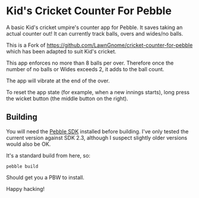 Kid's Cricket Counter For Pebble
================================

A basic Kid's cricket umpire's counter app for Pebble. It saves taking an actual counter out! It can currently track balls, overs and wides/no balls.

This is a Fork of https://github.com/LawnGnome/cricket-counter-for-pebble which has been adapted to suit Kid's cricket.

This app enforces no more than 8 balls per over. Therefore once the number of no balls or Wides exceeds 2, it adds to the ball count.

The app will vibrate at the end of the over.

To reset the app state (for example, when a new innings starts), long press the wicket button (the middle button on the right).

## Building

You will need the [Pebble SDK](http://developer.getpebble.com/) installed before building. I've only tested the current version against SDK 2.3, although I suspect slightly older versions would also be OK.

It's a standard build from here, so:

    pebble build

Should get you a PBW to install.

Happy hacking!
